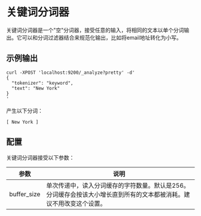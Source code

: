 # 关键词分词器

关键词分词器是一个"空"分词器，接受任意的输入，将相同的文本以单个分词输出。它可以和分词过滤器结合来规范化输出，比如将email地址转化为小写。

## 示例输出

```
curl -XPOST 'localhost:9200/_analyze?pretty' -d'
{
  "tokenizer": "keyword",
  "text": "New York"
}
'
```

产生以下分词：

```
[ New York ]
```

## 配置

关键词分词器接受以下参数：

|参数|说明|
|---|----|
|buffer_size|单次传递中，读入分词缓存的字符数量。默认是256。分词缓存会按该大小增长直到所有的文本都被消耗。建议不用改变这个设置。|
